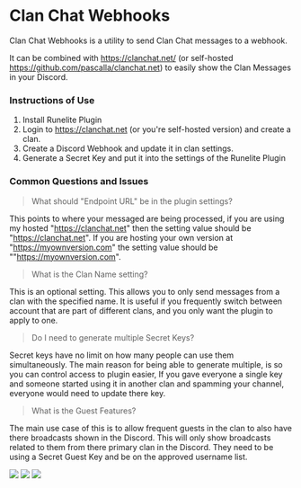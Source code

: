 # Clan Chat Webhooks
Clan Chat Webhooks is a utility to send Clan Chat messages to a webhook.

It can be combined with https://clanchat.net/ (or self-hosted https://github.com/pascalla/clanchat.net) to easily show the Clan Messages in your Discord.

### Instructions of Use

1. Install Runelite Plugin
2. Login to https://clanchat.net (or you're self-hosted version) and create a clan.
3. Create a Discord Webhook and update it in clan settings.
4. Generate a Secret Key and put it into the settings of the Runelite Plugin

### Common Questions and Issues

> What should "Endpoint URL" be in the plugin settings?

This points to where your messaged are being processed, if you are using my hosted "https://clanchat.net" then the setting value should be  "https://clanchat.net". If you are hosting your own version at "https://myownversion.com" the setting value should be ""https://myownversion.com".

> What is the Clan Name setting?

This is an optional setting. This allows you to only send messages from a clan with the specified name. It is useful if you frequently switch between account that are part of different clans, and you only want the plugin to apply to one.

> Do I need to generate multiple Secret Keys?

Secret keys have no limit on how many people can use them simultaneously. The main reason for being able to generate multiple, is so you can control access to plugin easier, If you gave everyone a single key and someone started using it in another clan and spamming your channel, everyone would need to update there key.

> What is the Guest Features?

The main use case of this is to allow frequent guests in the clan to also have there broadcasts shown in the Discord. This will only show broadcasts related to them from there primary clan in the Discord. They need to be using a Secret Guest Key and be on the approved username list.

![](https://i.imgur.com/ZbCScxc.png)
![](https://i.imgur.com/XOPMxNt.png)
![](https://i.imgur.com/u6UQjIY.png)

